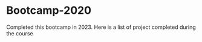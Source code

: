 # Bootcamp-2020
Completed this bootcamp in 2023. Here is a list of project completed during the course
